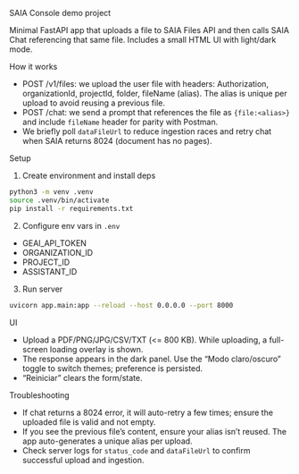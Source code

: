 SAIA Console demo project

Minimal FastAPI app that uploads a file to SAIA Files API and then calls SAIA Chat referencing that same file. Includes a small HTML UI with light/dark mode.

How it works

- POST /v1/files: we upload the user file with headers: Authorization, organizationId, projectId, folder, fileName (alias). The alias is unique per upload to avoid reusing a previous file.
- POST /chat: we send a prompt that references the file as `{file:<alias>}` and include `fileName` header for parity with Postman.
- We briefly poll `dataFileUrl` to reduce ingestion races and retry chat when SAIA returns 8024 (document has no pages).

Setup

1) Create environment and install deps

```bash
python3 -m venv .venv
source .venv/bin/activate
pip install -r requirements.txt
```

2) Configure env vars in `.env`

- GEAI_API_TOKEN
- ORGANIZATION_ID
- PROJECT_ID
- ASSISTANT_ID

3) Run server

```bash
uvicorn app.main:app --reload --host 0.0.0.0 --port 8000
```

UI

- Upload a PDF/PNG/JPG/CSV/TXT (<= 800 KB). While uploading, a full-screen loading overlay is shown.
- The response appears in the dark panel. Use the “Modo claro/oscuro” toggle to switch themes; preference is persisted.
- “Reiniciar” clears the form/state.

Troubleshooting

- If chat returns a 8024 error, it will auto-retry a few times; ensure the uploaded file is valid and not empty.
- If you see the previous file’s content, ensure your alias isn’t reused. The app auto-generates a unique alias per upload.
- Check server logs for `status_code` and `dataFileUrl` to confirm successful upload and ingestion.
